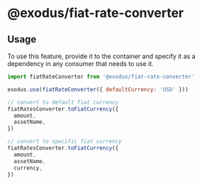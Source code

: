# @exodus/fiat-rate-converter

## Usage

To use this feature, provide it to the container and specify it as a dependency in any consumer that needs to use it.

```js
import fiatRateConverter from '@exodus/fiat-rate-converter'

exodus.use(fiatRateConverter({ defaultCurrency: 'USD' }))

// convert to default fiat currency
fiatRatesConverter.toFiatCurrency({
  amount,
  assetName,
})

// convert to specific fiat currency
fiatRatesConverter.toFiatCurrency({
  amount,
  assetName,
  currency,
})
```
